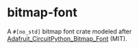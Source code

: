# bitmap-font

A `#[no_std]` bitmap font crate modeled after [Adafruit_CircuitPython_Bitmap_Font][1] (MIT).

[1]: https://github.com/adafruit/Adafruit_CircuitPython_Bitmap_Font
